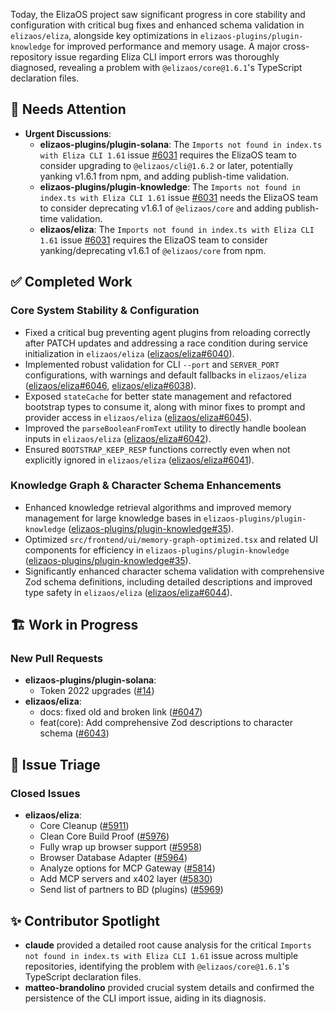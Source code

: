 Today, the ElizaOS project saw significant progress in core stability and configuration with critical bug fixes and enhanced schema validation in `elizaos/eliza`, alongside key optimizations in `elizaos-plugins/plugin-knowledge` for improved performance and memory usage. A major cross-repository issue regarding Eliza CLI import errors was thoroughly diagnosed, revealing a problem with `@elizaos/core@1.6.1`'s TypeScript declaration files.

## 🚨 Needs Attention
- **Urgent Discussions**:
    - **elizaos-plugins/plugin-solana**: The `Imports not found in index.ts with Eliza CLI 1.61` issue [#6031](https://github.com/elizaos-plugins/plugin-solana/issues/6031) requires the ElizaOS team to consider upgrading to `@elizaos/cli@1.6.2` or later, potentially yanking v1.6.1 from npm, and adding publish-time validation.
    - **elizaos-plugins/plugin-knowledge**: The `Imports not found in index.ts with Eliza CLI 1.61` issue [#6031](https://github.com/elizaos-plugins/plugin-knowledge/issues/6031) needs the ElizaOS team to consider deprecating v1.6.1 of `@elizaos/core` and adding publish-time validation.
    - **elizaos/eliza**: The `Imports not found in index.ts with Eliza CLI 1.61` issue [#6031](https://github.com/elizaos/eliza/issues/6031) requires the ElizaOS team to consider yanking/deprecating v1.6.1 of `@elizaos/core` from npm.

## ✅ Completed Work
### Core System Stability & Configuration
- Fixed a critical bug preventing agent plugins from reloading correctly after PATCH updates and addressing a race condition during service initialization in `elizaos/eliza` ([elizaos/eliza#6040](https://github.com/elizaos/eliza/pull/6040)).
- Implemented robust validation for CLI `--port` and `SERVER_PORT` configurations, with warnings and default fallbacks in `elizaos/eliza` ([elizaos/eliza#6046](https://github.com/elizaos/eliza/pull/6046), [elizaos/eliza#6038](https://github.com/elizaos/eliza/pull/6038)).
- Exposed `stateCache` for better state management and refactored bootstrap types to consume it, along with minor fixes to prompt and provider access in `elizaos/eliza` ([elizaos/eliza#6045](https://github.com/elizaos/eliza/pull/6045)).
- Improved the `parseBooleanFromText` utility to directly handle boolean inputs in `elizaos/eliza` ([elizaos/eliza#6042](https://github.com/elizaos/eliza/pull/6042)).
- Ensured `BOOTSTRAP_KEEP_RESP` functions correctly even when not explicitly ignored in `elizaos/eliza` ([elizaos/eliza#6041](https://github.com/elizaos/eliza/pull/6041)).

### Knowledge Graph & Character Schema Enhancements
- Enhanced knowledge retrieval algorithms and improved memory management for large knowledge bases in `elizaos-plugins/plugin-knowledge` ([elizaos-plugins/plugin-knowledge#35](https://github.com/elizaos-plugins/plugin-knowledge/pull/35)).
- Optimized `src/frontend/ui/memory-graph-optimized.tsx` and related UI components for efficiency in `elizaos-plugins/plugin-knowledge` ([elizaos-plugins/plugin-knowledge#35](https://github.com/elizaos-plugins/plugin-knowledge/pull/35)).
- Significantly enhanced character schema validation with comprehensive Zod schema definitions, including detailed descriptions and improved type safety in `elizaos/eliza` ([elizaos/eliza#6044](https://github.com/elizaos/eliza/pull/6044)).

## 🏗️ Work in Progress
### New Pull Requests
- **elizaos-plugins/plugin-solana**:
    - Token 2022 upgrades ([#14](https://github.com/elizaos-plugins/plugin-solana/pull/14))
- **elizaos/eliza**:
    - docs: fixed old and broken link ([#6047](https://github.com/elizaos/eliza/pull/6047))
    - feat(core): Add comprehensive Zod descriptions to character schema ([#6043](https://github.com/elizaos/eliza/pull/6043))

## 🐞 Issue Triage
### Closed Issues
- **elizaos/eliza**:
    - Core Cleanup ([#5911](https://github.com/elizaos/eliza/issues/5911))
    - Clean Core Build Proof ([#5976](https://github.com/elizaos/eliza/issues/5976))
    - Fully wrap up browser support ([#5958](https://github.com/elizaos/eliza/issues/5958))
    - Browser Database Adapter ([#5964](https://github.com/elizaos/eliza/issues/5964))
    - Analyze options for MCP Gateway ([#5814](https://github.com/elizaos/eliza/issues/5814))
    - Add MCP servers and x402 layer ([#5830](https://github.com/elizaos/eliza/issues/5830))
    - Send list of partners to BD (plugins) ([#5969](https://github.com/elizaos/eliza/issues/5969))

## ✨ Contributor Spotlight
- **claude** provided a detailed root cause analysis for the critical `Imports not found in index.ts with Eliza CLI 1.61` issue across multiple repositories, identifying the problem with `@elizaos/core@1.6.1`'s TypeScript declaration files.
- **matteo-brandolino** provided crucial system details and confirmed the persistence of the CLI import issue, aiding in its diagnosis.